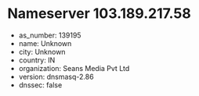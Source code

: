 # Nameserver 103.189.217.58

* as_number: 139195
* name: Unknown
* city: Unknown
* country: IN
* organization: Seans Media Pvt Ltd
* version: dnsmasq-2.86
* dnssec: false
